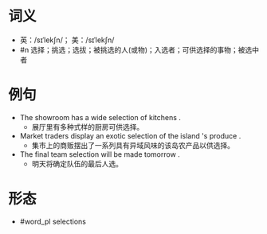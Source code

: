# 词义
- 英：/sɪˈlekʃn/； 美：/sɪˈlekʃn/
- #n 选择；挑选；选拔；被挑选的人(或物)；入选者；可供选择的事物；被选中者
# 例句
- The showroom has a wide selection of kitchens .
	- 展厅里有多种式样的厨房可供选择。
- Market traders display an exotic selection of the island 's produce .
	- 集市上的商贩摆出了一系列具有异域风味的该岛农产品以供选择。
- The final team selection will be made tomorrow .
	- 明天将确定队伍的最后人选。
# 形态
- #word_pl selections
